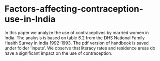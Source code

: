 # Factors-affecting-contraception-use-in-India
In this paper we analyze the use of contraceptives by married women in India. The analysis is based on table 6.2 from the DHS National Family Health Survey in India 1992-1993. The pdf version of handbook is saved under folder 'inputs'. We observe that literacy rates and residence areas do have a significant impact on the use of contraception.
